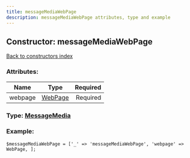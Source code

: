 ```yaml
---
title: messageMediaWebPage
description: messageMediaWebPage attributes, type and example
---
```

## Constructor: messageMediaWebPage  
[Back to constructors index](index.md)



### Attributes:

| Name     |    Type       | Required |
|----------|:-------------:|---------:|
|webpage|[WebPage](../types/WebPage.md) | Required|



### Type: [MessageMedia](../types/MessageMedia.md)


### Example:

```
$messageMediaWebPage = ['_' => 'messageMediaWebPage', 'webpage' => WebPage, ];
```  

